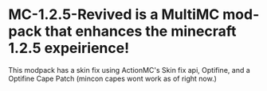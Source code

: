 # MC-1.2.5-Revived is a MultiMC mod-pack that enhances the minecraft 1.2.5 expeirience!
This modpack has a skin fix using ActionMC's Skin fix api, Optifine, and a Optifine Cape Patch (mincon capes wont work as of right now.)
